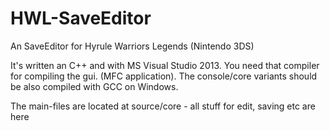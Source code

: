 # HWL-SaveEditor
An SaveEditor for Hyrule Warriors Legends (Nintendo 3DS)

It's written an C++ and with MS Visual Studio 2013. You need that compiler for compiling the gui. (MFC application). 
The console/core variants should be also compiled with GCC on Windows. 

The main-files are located at source/core - all stuff for edit, saving etc are here
